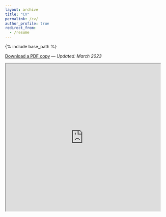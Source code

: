 ```yaml
---
layout: archive
title: "CV"
permalink: /cv/
author_profile: true
redirect_from:
  - /resume
---
```


{% include base_path %}

[Download a PDF copy](https://drive.google.com/file/d/1rmurW71A5PNCvU6t0Yq7LeMZFIuF6fMT/view) *— Updated: March 2023*

<iframe src="https://drive.google.com/file/d/1rmurW71A5PNCvU6t0Yq7LeMZFIuF6fMT/view" width="100%" height="480" allow="autoplay"></iframe>
